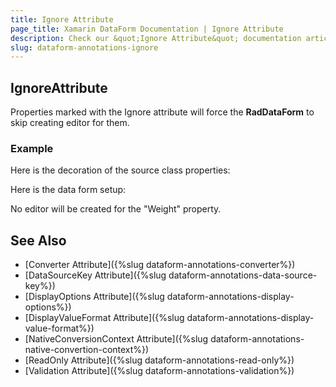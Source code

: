 ```yaml
---
title: Ignore Attribute
page_title: Xamarin DataForm Documentation | Ignore Attribute
description: Check our &quot;Ignore Attribute&quot; documentation article for Telerik DataForm for Xamarin control.
slug: dataform-annotations-ignore
---
```


## IgnoreAttribute

Properties marked with the Ignore attribute will force the **RadDataForm** to skip creating editor for them.

### Example

Here is the decoration of the source class properties:

<snippet id='dataform-dataannotations-ignore-source'/>

Here is the data form setup:

<snippet id='dataform-dataannotations-ignore-form'/>

No editor will be created for the "Weight" property.
	
## See Also

- [Converter Attribute]({%slug dataform-annotations-converter%})
- [DataSourceKey Attribute]({%slug dataform-annotations-data-source-key%})
- [DisplayOptions Attribute]({%slug dataform-annotations-display-options%})
- [DisplayValueFormat Attribute]({%slug dataform-annotations-display-value-format%})
- [NativeConversionContext Attribute]({%slug dataform-annotations-native-convertion-context%})
- [ReadOnly Attribute]({%slug dataform-annotations-read-only%})
- [Validation Attribute]({%slug dataform-annotations-validation%})
